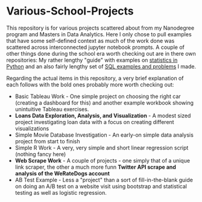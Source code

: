 # Various-School-Projects

This repository is for various projects scattered about from my Nanodegree program and Masters in Data Analytics. Here I only chose to pull examples that have some self-defined context as much of the work done was scattered across interconnected jupyter notebook prompts. A couple of other things done during the school era worth checking out are in there own repositories:  My rather lengthy "guide" with examples on [statistics in Python](https://github.com/Joshkking/Python-Statistics) and an also fairly lengthy set of [SQL examples and problems](https://github.com/Joshkking/SQL-Examples) I made.

Regarding the actual items in this repository, a very brief explanation of each follows with the bold ones probably more worth checking out:
* Basic Tableau Work - One simple project on choosing the right car (creating a dashboard for this) and another example workbook showing unintuitive Tableau exercises.
* **Loans Data Exploration, Analysis, and Visualization** - A modest sized project investigating loan data with a focus on creating different visualizations
* Simple Movie Database Investigation - An early-on simple data analysis project from start to finish
* Simple R Work - A very, very simple and short linear regression script (nothing fancy here)
* **Web Scrape Work** - A couple of projects - one simply that of a unique link scraper, the other a much more funn **Twitter API scrape and analysis of the WeRateDogs account**
* AB Test Example - Less a "project" than a sort of fill-in-the-blank guide on doing an A/B test on a website visit using bootstrap and statistical testing as well as logistic regression.
